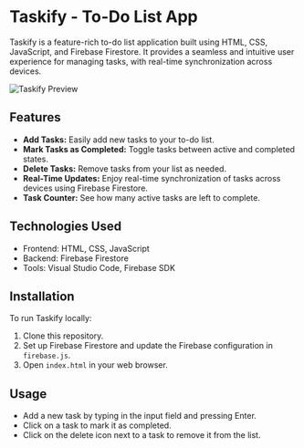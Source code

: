 # Taskify - To-Do List App

Taskify is a feature-rich to-do list application built using HTML, CSS, JavaScript, and Firebase Firestore. It provides a seamless and intuitive user experience for managing tasks, with real-time synchronization across devices.

![Taskify Preview](path/to/preview/image.png)

## Features

- **Add Tasks:** Easily add new tasks to your to-do list.
- **Mark Tasks as Completed:** Toggle tasks between active and completed states.
- **Delete Tasks:** Remove tasks from your list as needed.
- **Real-Time Updates:** Enjoy real-time synchronization of tasks across devices using Firebase Firestore.
- **Task Counter:** See how many active tasks are left to complete.

## Technologies Used

- Frontend: HTML, CSS, JavaScript
- Backend: Firebase Firestore
- Tools: Visual Studio Code, Firebase SDK

## Installation

To run Taskify locally:

1. Clone this repository.
2. Set up Firebase Firestore and update the Firebase configuration in `firebase.js`.
3. Open `index.html` in your web browser.

## Usage

- Add a new task by typing in the input field and pressing Enter.
- Click on a task to mark it as completed.
- Click on the delete icon next to a task to remove it from the list.


